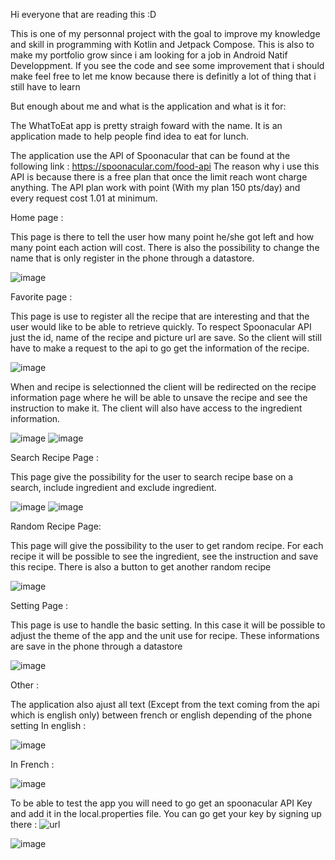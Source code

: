 Hi everyone that are reading this :D

This is one of my personnal project with the goal to improve my knowledge and skill in programming with Kotlin and Jetpack Compose.
This is also to make my portfolio grow since i am looking for a job in Android Natif Developpment.
If you see the code and see some improvement that i should make feel free to let me know because there is definitly a lot of thing that i 
still have to learn

But enough about me and what is the application and what is it for:

The WhatToEat app is pretty straigh foward with the name. It is an application made to help people find idea to eat for lunch.

The application use the API of Spoonacular that can be found at the following link : https://spoonacular.com/food-api
The reason why i use this API is because there is a free plan that once the limit reach wont charge anything. 
The API plan work with point (With my plan 150 pts/day) and every request cost 1.01 at minimum. 

Home page :

This page is there to tell the user how many point he/she got left and how many point each action will cost.
There is also the possibility to change the name that is only register in the phone through a datastore.

![image](https://github.com/user-attachments/assets/16226c6a-3ecf-4f9b-9665-027575bac5e5)

Favorite page :

This page is use to register all the recipe that are interesting and that the user would like to be able to retrieve quickly.
To respect Spoonacular API just the id, name of the recipe and picture url are save. So the client will still have to make a request to the api
to go get the information of the recipe.

![image](https://github.com/user-attachments/assets/86bc86d8-c0ec-4f7f-b551-a96636c3d92f)

When and recipe is selectionned the client will be redirected on the recipe information page where he will be able to unsave the recipe and see the instruction to make it. The client will also have access to the ingredient information.

![image](https://github.com/user-attachments/assets/8d80489b-7df2-4049-b720-96f7b7d38af6)
![image](https://github.com/user-attachments/assets/433a9907-7880-4463-88f4-8484e5d41471)

Search Recipe Page :

This page give the possibility for the user to search recipe base on a search, include ingredient and exclude ingredient.

![image](https://github.com/user-attachments/assets/1cbf9e60-a371-4027-a96b-d2df9f9b6665)
![image](https://github.com/user-attachments/assets/2c6cf301-8225-4cb0-9aba-0376e4d3c505)


Random Recipe Page:

This page will give the possibility to the user to get random recipe.
For each recipe it will be possible to see the ingredient, see the instruction and save this recipe.
There is also a button to get another random recipe

![image](https://github.com/user-attachments/assets/1836b6db-bad3-4814-92a0-c6ee4dd5d14e)

Setting Page :

This page is use to handle the basic setting. In this case it will be possible to adjust the theme of the app and the unit use for recipe.
These informations are save in the phone through a datastore

![image](https://github.com/user-attachments/assets/714be2ea-289b-46ab-92f6-255c07deeb4f)

Other :

The application also ajust all text (Except from the text coming from the api which is english only) between french or english depending of the phone setting
In english :

![image](https://github.com/user-attachments/assets/749479e4-28cd-4b57-9892-c1070b80200f)

In French :

![image](https://github.com/user-attachments/assets/c488025b-3fc9-44f7-9ea6-d48d3f103ac4)


To be able to test the app you will need to go get an spoonacular API Key and add it in the local.properties file.
You can go get your key by signing up there : ![url](https://spoonacular.com/food-api/console#Dashboard)

![image](https://github.com/user-attachments/assets/6d42c5ba-e1fe-4b39-a8f1-95d5bc3cf582)


